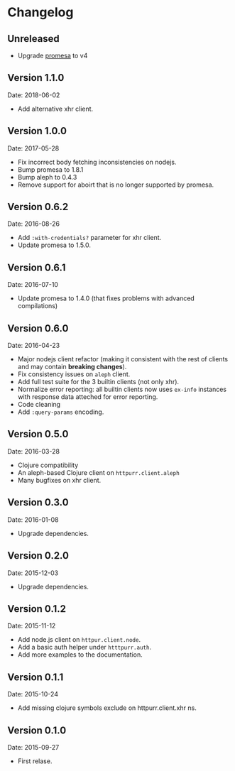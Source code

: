 # Changelog #

## Unreleased ## 

- Upgrade [promesa](https://github.com/funcool/promesa/blob/master/CHANGELOG.md#version-402)
  to v4

## Version 1.1.0 ##

Date: 2018-06-02

- Add alternative xhr client.


## Version 1.0.0 ##

Date: 2017-05-28

- Fix incorrect body fetching inconsistencies on nodejs.
- Bump promesa to 1.8.1
- Bump aleph to 0.4.3
- Remove support for aboirt that is no longer supported by promesa.


## Version 0.6.2 ##

Date: 2016-08-26

- Add `:with-credentials?` parameter for xhr client.
- Update promesa to 1.5.0.


## Version 0.6.1 ##

Date: 2016-07-10

- Update promesa to 1.4.0 (that fixes problems with advanced compilations)


## Version 0.6.0 ##

Date: 2016-04-23

- Major nodejs client refactor (making it consistent with the rest of clients and
  may contain **breaking changes**).
- Fix consistency issues on `aleph` client.
- Add full test suite for the 3 builtin clients (not only xhr).
- Normalize error reporting: all builtin clients now uses `ex-info`
  instances with response data atteched for error reporting.
- Code cleaning
- Add `:query-params` encoding.


## Version 0.5.0 ##

Date: 2016-03-28

- Clojure compatibility
- An aleph-based Clojure client on `httpurr.client.aleph`
- Many bugfixes on xhr client.


## Version 0.3.0 ##

Date: 2016-01-08

- Upgrade dependencies.


## Version 0.2.0 ##

Date: 2015-12-03

- Upgrade dependencies.


## Version 0.1.2 ##

Date: 2015-11-12

- Add node.js client on `httpur.client.node`.
- Add a basic auth helper under `htttpurr.auth`.
- Add more examples to the documentation.


## Version 0.1.1 ##

Date: 2015-10-24

- Add missing clojure symbols exclude on httpurr.client.xhr ns.


## Version 0.1.0 ##

Date: 2015-09-27

- First relase.
